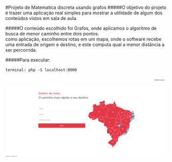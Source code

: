 #Projeto de Matematica discreta usando grafos
#####O objetivo do projeto é trazer uma aplicação real simples para mostrar a utilidade de algum dos conteúdos vistos em sala de aula.

#####O conteúdo escolhido foi Grafos, onde aplicamos o algoritmo de busca de menor caminho entre dois pontos.  
como aplicação, escolhemos rotas em um mapa, onde o software recebe uma entrada de origem e destino, e este computa qual a menor distância a ser percorrida.

#####Para executar:

````
terminal: php -S localhost:8000
````

![imagem](assets/screen.png?")